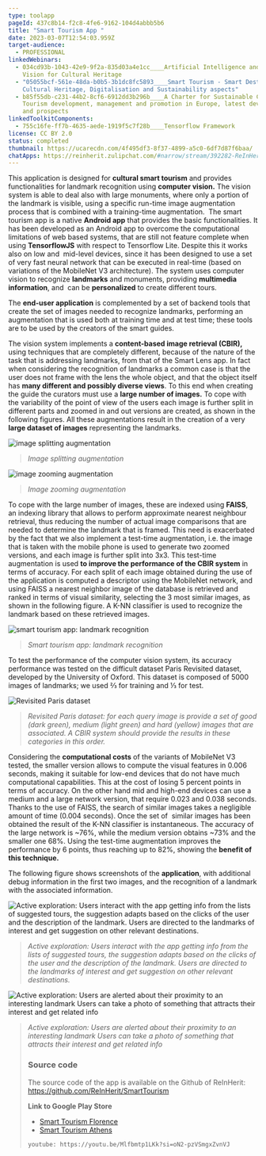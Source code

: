 ```yaml
---
type: toolapp
pageId: 437c8b14-f2c8-4fe6-9162-104d4abbb5b6
title: "Smart Tourism App "
date: 2023-03-07T12:54:03.959Z
target-audience:
  - PROFESSIONAL
linkedWebinars:
  - 034cd93b-1043-42e9-9f2a-835d03a4e1cc____Artificial Intelligence and Computer
    Vision for Cultural Heritage
  - "05055bcf-561e-48da-b0b5-3b1dc8fc5893____Smart Tourism - Smart Destinations:
    Cultural Heritage, Digitalisation and Sustainability aspects"
  - b85f55db-c231-44b2-8cf6-6912dd3b296b____A Charter for Sustainable Cultural
    Tourism development, management and promotion in Europe, latest developments
    and prospects
linkedToolkitComponents:
  - 755c16fe-ff7b-4635-aede-1919f5c7f28b____Tensorflow Framework
license: CC BY 2.0
status: completed
thumbnail: https://ucarecdn.com/4f495df3-8f37-4899-a5c0-6df7d87f6baa/
chatApps: https://reinherit.zulipchat.com/#narrow/stream/392282-ReInHerit-Applications-and-Toolkit/topic/Smart.20Tourism.20App
---
```

This application is designed for **cultural smart tourism** and provides functionalities for landmark recognition using **computer vision.** The vision system is able to deal also with large monuments, where only a portion of the landmark is visible, using a specific run-time image augmentation process that is combined with a training-time augmentation.  The smart tourism app is a native **Android app** that provides the basic functionalities. It has been developed as an Android app to overcome the computational limitations of web based systems, that are still not feature complete when using **TensorflowJS** with respect to Tensorflow Lite. Despite this it works also on low and  mid-level devices, since it has been designed to use a set of very fast neural network that can be executed in real-time (based on variations of the MobileNet V3 architecture). The system uses computer vision to recognize **landmarks** and monuments, providing **multimedia information**, and  can be **personalized** to create different tours.

The **end-user application** is complemented by a set of backend tools that create the set of images needed to recognize landmarks, performing an augmentation that is used both at training time and at test time; these tools are to be used by the creators of the smart guides.

The vision system implements a **content-based image retrieval (CBIR),** using techniques that are completely different, because of the nature of the task that is addressing landmarks, from that of the Smart Lens app. In fact when considering the recognition of landmarks a common case is that the user does not frame with the lens the whole object, and that the object itself has **many different and possibly diverse views**. To this end when creating the guide the curators must use a **large number of images.** To cope with the variability of the point of view of the users each image is further split in different parts and zoomed in and out versions are created, as shown in the following figures. All these augmentations result in the creation of a very **large dataset of images** representing the landmarks.

![image splitting augmentation](https://ucarecdn.com/96cde401-f599-4fdd-84a0-da1ce1b0d742/ "image splitting augmentation")

> *Image splitting augmentation*

![image zooming augmentation](https://ucarecdn.com/c7afd79a-b476-490b-8754-3bd4d3ec41f9/ "image zooming augmentation")

> *Image zooming augmentation*

To cope with the large number of images, these are indexed using **FAISS**, an indexing library that allows to perform approximate nearest neighbour retrieval, thus reducing the number of actual image comparisons that are needed to determine the landmark that is framed. This need is exacerbated by the fact that we also implement a test-time augmentation, i.e. the image that is taken with the mobile phone is used to generate two zoomed versions, and each image is further split into 3x3. This test-time augmentation is used **to improve the performance of the CBIR system** in terms of accuracy. For each split of each image obtained during the use of the application is computed a descriptor using the MobileNet network, and using FAISS a nearest neighbor image of the database is retrieved and ranked in terms of visual similarity, selecting the 3 most similar images, as shown in the following figure. A K-NN classifier is used to recognize the landmark based on these retrieved images.

![smart tourism app: landmark recognition](https://ucarecdn.com/b2207fb6-2dbd-4560-b4e0-fef415fa1535/ "smart tourism app: landmark recognition")

> *Smart tourism app: landmark recognition*

To test the performance of the computer vision system, its accuracy performance was tested on the difficult dataset Paris Revisited dataset, developed by the University of Oxford. This dataset is composed of 5000 images of landmarks; we used ⅔ for training and ⅓ for test.

![Revisited Paris dataset](https://ucarecdn.com/51a9476e-b72d-4a5a-ac99-53d77a3b6262/ "Revisited Paris dataset")

> *Revisited Paris dataset: for each query image is provide a set of good (dark green), medium (light green) and hard (yellow) images that are associated. A CBIR system should provide the results in these categories in this order.*

Considering the **computational costs** of the variants of MobileNet V3 tested, the smaller version allows to compute the visual features in 0.006 seconds, making it suitable for low-end devices that do not have much computational capabilities. This at the cost of losing 5 percent points in terms of accuracy. On the other hand mid and high-end devices can use a medium and a large network version, that require 0.023 and 0.038 seconds. Thanks to the use of FAISS, the search of similar images takes a negligible amount of time (0.004 seconds). Once the set of  similar images has been obtained the result of the K-NN classifier is instantaneous. The accuracy of the large network is \~76%, while the medium version obtains \~73% and the smaller one 68%. Using the test-time augmentation improves the performance by 6 points, thus reaching up to 82%, showing the **benefit of this technique.**

The following figure shows screenshots of the **application**, with additional debug information in the first two images, and the recognition of a landmark with the associated information.

![Active exploration: Users interact with the app getting info from the lists of suggested tours, the suggestion adapts based on the clicks of the user and the description of the landmark.  Users are directed to the landmarks of interest and get suggestion on other relevant destinations.](https://ucarecdn.com/975ec430-2cc7-4bb2-b6e2-0069861b7a20/ "Active exploration: Users interact with the app getting info from the lists of suggested tours, the suggestion adapts based on the clicks of the user and the description of the landmark.  Users are directed to the landmarks of interest and get suggestion on other relevant destinations.")

> *Active exploration: Users interact with the app getting info from the lists of suggested tours, the suggestion adapts based on the clicks of the user and the description of the landmark.  Users are directed to the landmarks of interest and get suggestion on other relevant destinations.*

![Active exploration: Users are alerted about their proximity to an interesting landmark  Users can take a photo of something that attracts their interest and get related info](https://ucarecdn.com/8be5bece-e57c-4192-b1bc-47e7d62e690d/ "Active exploration: Users are alerted about their proximity to an interesting landmark  Users can take a photo of something that attracts their interest and get related info")

> *Active exploration: Users are alerted about their proximity to an interesting landmark  Users can take a photo of something that attracts their interest and get related info*
>
> ### Source code
>
> The source code of the app is available on the Github of ReInHerit: <https://github.com/ReInHerit/SmartTourism>
>
> **Link to Google Play Store**
>
> * [Smart Tourism Florence](https://play.google.com/store/apps/details?id=org.reinherit.lite.examples.classification)
> * [Smart Tourism Athens](https://play.google.com/store/apps/details?id=org.reinherit.lite.examples.classification.athens)
>
> `youtube: https://youtu.be/Mlfbmtp1LKk?si=oN2-pzVSmgxZvnVJ`